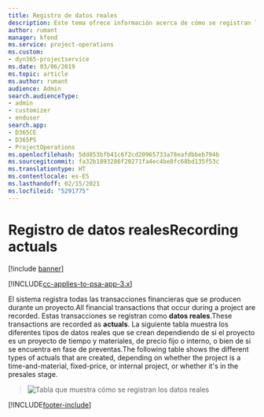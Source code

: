 ```yaml
---
title: Registro de datos reales
description: Este tema ofrece información acerca de cómo se registran los datos reales.
author: rumant
manager: kfend
ms.service: project-operations
ms.custom:
- dyn365-projectservice
ms.date: 03/06/2019
ms.topic: article
ms.author: rumant
audience: Admin
search.audienceType:
- admin
- customizer
- enduser
search.app:
- D365CE
- D365PS
- ProjectOperations
ms.openlocfilehash: 5dd853bfb41c6f2cd20965733a78eafdbbeb794b
ms.sourcegitcommit: fa32b1893286f20271fa4ec4be8fc68bd135f53c
ms.translationtype: HT
ms.contentlocale: es-ES
ms.lasthandoff: 02/15/2021
ms.locfileid: "5291775"
---
```

# <a name="recording-actuals"></a><span data-ttu-id="e3ede-103">Registro de datos reales</span><span class="sxs-lookup"><span data-stu-id="e3ede-103">Recording actuals</span></span> 

[!include [banner](../includes/psa-now-project-operations.md)]

[!INCLUDE[cc-applies-to-psa-app-3.x](../includes/cc-applies-to-psa-app-3x.md)]

<span data-ttu-id="e3ede-104">El sistema registra todas las transacciones financieras que se producen durante un proyecto.</span><span class="sxs-lookup"><span data-stu-id="e3ede-104">All financial transactions that occur during a project are recorded.</span></span> <span data-ttu-id="e3ede-105">Estas transacciones se registran como **datos reales**.</span><span class="sxs-lookup"><span data-stu-id="e3ede-105">These transactions are recorded as **actuals**.</span></span> <span data-ttu-id="e3ede-106">La siguiente tabla muestra los diferentes tipos de datos reales que se crean dependiendo de si el proyecto es un proyecto de tiempo y materiales, de precio fijo o interno, o bien de si se encuentra en fase de preventas.</span><span class="sxs-lookup"><span data-stu-id="e3ede-106">The following table shows the different types of actuals that are created, depending on whether the project is a time-and-material, fixed-price, or internal project, or whether it's in the presales stage.</span></span>

> ![Tabla que muestra cómo se registran los datos reales](media/advanced-table2.png)


[!INCLUDE[footer-include](../includes/footer-banner.md)]
